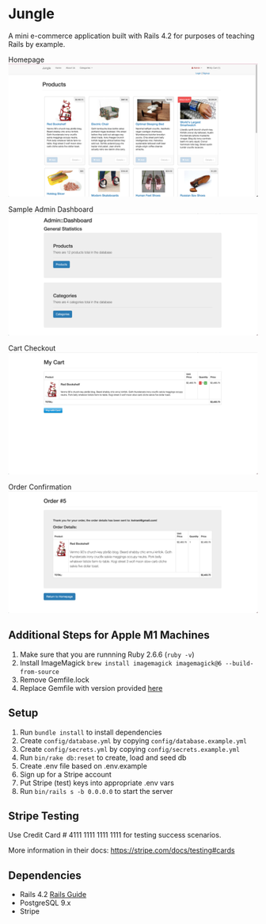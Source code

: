# Jungle

A mini e-commerce application built with Rails 4.2 for purposes of teaching Rails by example.

Homepage
!["HomePage"](https://github.com/ShannaJSmith/jungle-rails/blob/master/docs/Products_HomePage.png?raw=true)

Sample Admin Dashboard
!["Sample Admin Dashboard"](https://github.com/ShannaJSmith/jungle-rails/blob/master/docs/Admin_Dashboard.png?raw=true)

Cart Checkout
!["Cart Checkout"](https://github.com/ShannaJSmith/jungle-rails/blob/master/docs/Cart_Checkout.png?raw=true)

Order Confirmation
!["Order Confirmation"](https://github.com/ShannaJSmith/jungle-rails/blob/master/docs/Order_Confirmation.png?raw=true)

## Additional Steps for Apple M1 Machines

1. Make sure that you are runnning Ruby 2.6.6 (`ruby -v`)
1. Install ImageMagick `brew install imagemagick imagemagick@6 --build-from-source`
2. Remove Gemfile.lock
3. Replace Gemfile with version provided [here](https://gist.githubusercontent.com/FrancisBourgouin/831795ae12c4704687a0c2496d91a727/raw/ce8e2104f725f43e56650d404169c7b11c33a5c5/Gemfile)

## Setup

1. Run `bundle install` to install dependencies
2. Create `config/database.yml` by copying `config/database.example.yml`
3. Create `config/secrets.yml` by copying `config/secrets.example.yml`
4. Run `bin/rake db:reset` to create, load and seed db
5. Create .env file based on .env.example
6. Sign up for a Stripe account
7. Put Stripe (test) keys into appropriate .env vars
8. Run `bin/rails s -b 0.0.0.0` to start the server

## Stripe Testing

Use Credit Card # 4111 1111 1111 1111 for testing success scenarios.

More information in their docs: <https://stripe.com/docs/testing#cards>

## Dependencies

* Rails 4.2 [Rails Guide](http://guides.rubyonrails.org/v4.2/)
* PostgreSQL 9.x
* Stripe
